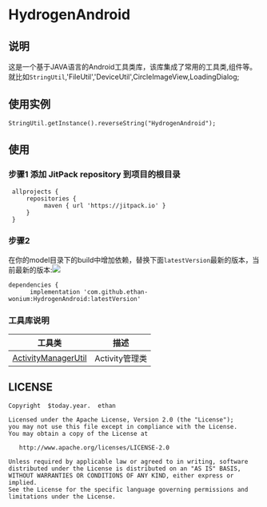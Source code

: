 # HydrogenAndroid

## 说明

这是一个基于JAVA语言的Android工具类库，该库集成了常用的工具类,组件等。就比如`StringUtil`,'FileUtil','DeviceUtil',CircleImageView,LoadingDialog;
## 使用实例
   ```
   StringUtil.getInstance().reverseString("HydrogenAndroid");
   ```
## 使用
### 步骤1 添加 JitPack repository 到项目的根目录
   ```
    allprojects {
        repositories {
             maven { url 'https://jitpack.io' }
        }
    }
   ```
### 步骤2


在你的model目录下的build中增加依赖，替换下面`latestVersion`最新的版本，当前最新的版本:[![](https://jitpack.io/v/wonium-ethan/HydrogenAndroid.svg)](https://jitpack.io/#wonium-ethan/HydrogenAndroid)
```
dependencies {
	  implementation 'com.github.ethan-wonium:HydrogenAndroid:latestVersion'
```
### 工具库说明
工具类 | 描述
---   | ---
[ActivityManagerUtil](https://github.com/wonium-ethan/HydrogenAndroid/tree/master/hydrogen-android/src/main/java/com/wonium/cicada/utils/ActivityManagerUtil.java) |Activity管理类

## LICENSE

```text
Copyright  $today.year.  ethan

Licensed under the Apache License, Version 2.0 (the "License");
you may not use this file except in compliance with the License.
You may obtain a copy of the License at

   http://www.apache.org/licenses/LICENSE-2.0

Unless required by applicable law or agreed to in writing, software
distributed under the License is distributed on an "AS IS" BASIS,
WITHOUT WARRANTIES OR CONDITIONS OF ANY KIND, either express or implied.
See the License for the specific language governing permissions and
limitations under the License.

```
